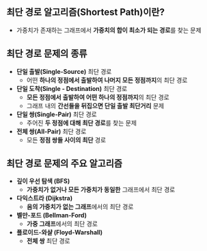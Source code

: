 ## 최단 경로 알고리즘(Shortest Path)이란?

- 가중치가 존재하는 그래프에서 **가중치의 합이 최소가 되는 경로**를 찾는 문제

## 최단 경로 문제의 종류

- **단일 출발(Single-Source)** 최단 경로
    - 어떤 **하나의 정점에서 출발하여 나머지 모든 정점까지**의 최단 경로
- **단일 도착(Single - Destination)** 최단 경로
    - **모든 정점에서 출발하여 어떤 하나의 정점까지**의 최단 경로
    - 그래프 내의 **간선들을 뒤집으면 단일 출발 최단거리** 문제
- **단일 쌍(Single-Pair)** 최단 경로
    - 주어진 **두 정점에 대해 최단 경로**를 찾는 문제
- **전체 쌍(All-Pair)** 최단 경로
    - 모든 **정점 쌍들 사이의 최단** 경로

## 최단 경로 문제의 주요 알고리즘

- **깊이 우선 탐색 (BFS)**
    - **가중치가 없거나 모든 가중치가 동일한** 그래프에서 최단 경로
- **다익스트라 (Dijkstra)**
    - **음의 가중치가 없는 그래프**에서의 최단 경로
- **벨만-포드 (Bellman-Ford)**
    - **가중 그래프**에서의 최단 경로
- **플로이드-와샬 (Floyd-Warshall)**
    - **전체 쌍** 최단 경로
